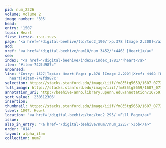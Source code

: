 ```yaml
---
pid: num_2226
volume: Volume 2
image_number: '305'
head:
entry: '1507'
topic: Heart
first_letter: 1501-1525
page: "<a href='/digital-beehive/toc/toc2_190/'>p.378 [Image 2.200]</a>"
add:
xref: "<a href='/digital-beehive/num10/num_3452/'>4468 [Heart]</a>"
see:
index: "<a href='/digital-beehive/index2/index_1781/'>heart</a>"
item: "#item-742fd987c"
unparsed:
line: 'Entry: 1507|Topic: Heart|Page: p.378 [Image 2.200]|Xref: 4468 [Heart]|Index:
  heart|#item-742fd987c'
selection: https://stacks.stanford.edu/image/iiif/fm855tg5659/1607_0772/511,2306,2725,636/full/0/default.jpg
full_image: https://stacks.stanford.edu/image/iiif/fm855tg5659/1607_0772/full/full/0/default.jpg
annotation_uri: http://beehive-anno.library.upenn.edu/annotation/1675979924151
sort_value: '230512306'
insertion:
thumbnail: https://stacks.stanford.edu/image/iiif/fm855tg5659/1607_0772/511,2306,600,180/250,/0/default.jpg
label: 1507. Heart
location: "<a href='/digital-beehive/toc/toc2_295/'>Full Page</a>"
issue:
also_in_entry: "<a href='/digital-beehive/num7/num_2225/'>Job</a>"
order: '014'
layout: alpha_item
collection: num7
---
```

